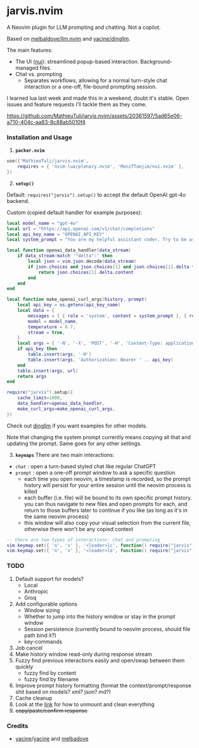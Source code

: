 # jarvis.nvim

A Neovim plugin for LLM prompting and chatting. Not a copilot.

Based on [melbaldove/llm.nvim](https://github.com/melbaldove/llm.nvim) and [yacine/dingllm](https://github.com/yacineMTB/dingllm.nvim).

The main features:
- The UI ([nui](https://github.com/MunifTanjim/nui.nvim)): streamlined popup-based interaction. Background-managed files.
- Chat vs. prompting
    - Separates workflows, allowing for a normal turn-style chat interaction or a one-off, file-bound prompting session.

 I learned lua last week and made this in a weekend, doubt it's stable. Open issues and feature requests I'll tackle them as they come.

https://github.com/MathieuTuli/jarvis.nvim/assets/20361597/5ad65e06-a710-404c-aa83-8c88ab5010f4


### Installation and Usage

1. **`packer.nvim`**
```lua
use({'MathieuTuli/jarvis.nvim',
    requires = { 'nvim-lua/plenary.nvim', 'MunifTanjim/nui.nvim' },
})

```

2. **`setup()`**

Default: `requires("jarvis").setup()` to accept the default OpenAI gpt-4o backend.

Custom (copied default handler for example purposes): 
```lua
local model_name = "gpt-4o"
local url = "https://api.openai.com/v1/chat/completions"
local api_key_name = "OPENAI_API_KEY"
local system_prompt = "You are my helpful assistant coder. Try to be as non-verbose as possible and stick to the important things. Avoid describing your code unnecessarily, I only want you to output code mainly and limit describing it."

local function openai_data_handler(data_stream)
    if data_stream:match '"delta":' then
        local json = vim.json.decode(data_stream)
        if json.choices and json.choices[1] and json.choices[1].delta then
            return json.choices[1].delta.content
        end
    end
end

local function make_openai_curl_args(history, prompt)
    local api_key = os.getenv(api_key_name)
    local data = {
        messages = { { role = 'system', content = system_prompt }, { role = 'user', content = history .. prompt } },
        model = model_name,
        temperature = 0.7,
        stream = true,
    }
    local args = { '-N', '-X', 'POST', '-H', 'Content-Type: application/json', '-d', vim.json.encode(data) }
    if api_key then
        table.insert(args, '-H')
        table.insert(args, 'Authorization: Bearer ' .. api_key)
    end
    table.insert(args, url)
    return args
end

require("jarvis").setup({
    cache_limit=1000,
    data_handler=openai_data_handler,
    make_curl_args=make_openai_curl_args,
})
```
Check out [dingllm](https://github.com/yacineMTB/dingllm.nvim) if you want examples for other models.

Note that changing the system prompt currently means copying all that and updating the prompt. Same goes for any other settings.

3. **`keymaps`**
There are two main interactions:
- `chat` : open a turn-based styled chat like regular ChatGPT
- `prompt` : open a one-off prompt window to ask a specific question
    - each time you open neovim, a timestamp is recorded, so the prompt history will persist for your entire session until the neovim process is killed
    - each buffer (i.e. file) will be bound to its own specific prompt history. you can thus navigate to new files and open prompts for each, and return to those buffers later to continue if you like (as long as it's in the same neovim process)
    - this window will also copy your visual selection from the current file, otherwise there won't be any copied context
```lua
-- there are two types of interactions: chat and prompting
vim.keymap.set({ 'n', 'v' }, '<leader>lc', function() require("jarvis").interact("chat") end, { desc = 'chat with jarvis' })
vim.keymap.set({ 'n', 'v' }, '<leader>la', function() require("jarvis").interact("prompt") end, { desc = 'prompt jarvis' })
```

### TODO
1. Default support for models?
    - Local
    - Anthropic
    - Groq
1. Add configurable options
    - Window sizing
    - Whether to jump into the history window or stay in the prompt window
    - Session persistence (currently bound to neovim process, should file path bind it?)
    - key-commands
1. Job cancel
1. Make history window read-only during response stream
1. Fuzzy find previous interactions easily and open/swap between them quickly
    - fuzzy find by content
    - fuzzy find by filename
1. Improve prompt history formatting (format the context/prompt/response shit based on models? xml? json? md?)
1. Cache cleanup
1. Look at the [link](https://github.com/MunifTanjim/nui.nvim/wiki/nui.layout) for how to unmount and clean everything
1. ~~copy/paste/confirm response~~

### Credits

- [yacine](https://twitter.com/i/broadcasts/1kvJpvRPjNaKE)/[yacine](https://github.com/yacineMTB/llm.nvim) and [melbadove](https://github.com/melbaldove/llm.nvim)
